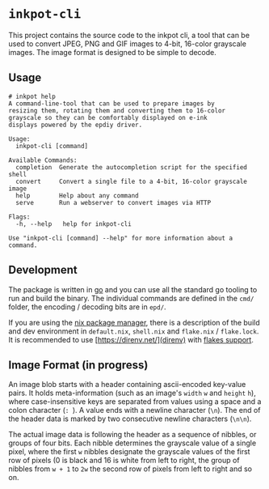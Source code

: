 # `inkpot-cli`

This project contains the source code to the inkpot cli, a tool that can be used to convert JPEG, PNG and GIF images to 4-bit, 16-color grayscale images. The image format is designed to be simple to decode.

## Usage

```
# inkpot help
A command-line-tool that can be used to prepare images by
resizing them, rotating them and converting them to 16-color
grayscale so they can be comfortably displayed on e-ink
displays powered by the epdiy driver.

Usage:
  inkpot-cli [command]

Available Commands:
  completion  Generate the autocompletion script for the specified shell
  convert     Convert a single file to a 4-bit, 16-color grayscale image
  help        Help about any command
  serve       Run a webserver to convert images via HTTP

Flags:
  -h, --help   help for inkpot-cli

Use "inkpot-cli [command] --help" for more information about a command.
```

## Development

The package is written in [go](https://go.dev/) and you can use all the standard go tooling to run and build the binary. The individual commands are defined in the `cmd/` folder, the encoding / decoding bits are in `epd/`.

If you are using the [nix package manager](https://nixos.org/), there is a description of the build and dev environment in `default.nix`, `shell.nix` and `flake.nix` / `flake.lock`. It is recommended to use [https://direnv.net/](direnv) with [flakes support](https://github.com/nix-community/nix-direnv#flakes-support).

## Image Format (in progress)

An image blob starts with a header containing ascii-encoded key-value pairs. It holds meta-information (such as an image's `width` `w` and `height` `h`), where case-insensitive keys are separated from values using a space and a colon character (`: `). A value ends with a newline character (`\n`). The end of the header data is marked by two consecutive newline characters (`\n\n`).

The actual image data is following the header as a sequence of nibbles, or groups of four bits. Each nibble determines the grayscale value of a single pixel, where the first `w` nibbles designate the grayscale values of the first row of pixels (0 is black and 16 is white from left to right, the group of nibbles from `w + 1` to `2w` the second row of pixels from left to right and so on.
